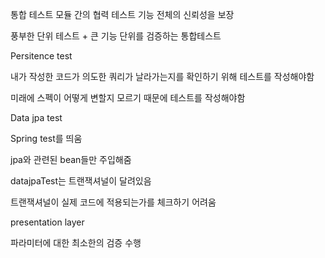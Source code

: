 통합 테스트
모듈 간의 협력 테스트
기능 전체의 신뢰성을 보장

풍부한 단위 테스트 + 큰 기능 단위를 검증하는 통합테스트

Persitence test

내가 작성한 코드가 의도한 쿼리가 날라가는지를 확인하기 위해 테스트를 작성해야함

미래에 스펙이 어떻게 변할지 모르기 때문에 테스트를 작성해야함

Data jpa test

Spring test를 띄움

jpa와 관련된 bean들만 주입해줌

datajpaTest는 트랜잭셔널이 달려있음

트랜잭셔널이 실제 코드에 적용되는가를 체크하기 어려움

presentation layer

파라미터에 대한 최소한의 검증 수행